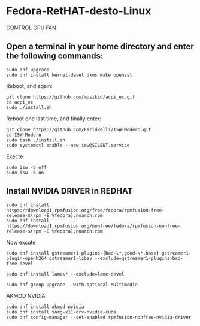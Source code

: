 # Fedora-RetHAT-desto-Linux

CONTROL GPU FAN
## Open a terminal in your home directory and enter the following commands:

```
sudo dnf upgrade
sudo dnf install kernel-devel dkms make openssl
```

Reboot, and again:
```
git clone https://github.com/musikid/acpi_ec.git
cd acpi_ec
sudo ./install.sh
```
Reboot one last time, and finally enter:
```
git clone https://github.com/FaridZelli/ISW-Modern.git
cd ISW-Modern
sudo bash ./install.sh
sudo systemctl enable --now isw@SILENT.service
```
Execte
```
sudo isw -b off
sudo isw -b on
```

## Install NVIDIA DRIVER in REDHAT
```
sudo dnf install https://download1.rpmfusion.org/free/fedora/rpmfusion-free-release-$(rpm -E %fedora).noarch.rpm
sudo dnf install https://download1.rpmfusion.org/nonfree/fedora/rpmfusion-nonfree-release-$(rpm -E %fedora).noarch.rpm
```
Now excute
```
sudo dnf install gstreamer1-plugins-{bad-\*,good-\*,base} gstreamer1-plugin-openh264 gstreamer1-libav --exclude=gstreamer1-plugins-bad-free-devel

sudo dnf install lame\* --exclude=lame-devel

sudo dnf group upgrade --with-optional Multimedia
```

AKMOD NVIDIA
```
sudo dnf install akmod-nvidia
sudo dnf install xorg-x11-drv-nvidia-cuda
sudo dnf config-manager --set-enabled rpmfusion-nonfree-nvidia-driver
```


